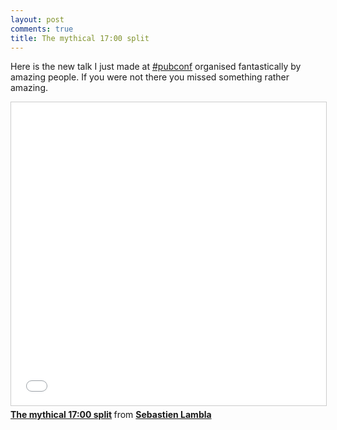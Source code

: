 ```yaml
---
layout: post
comments: true
title: The mythical 17:00 split
---
```

Here is the new talk I just made at [#pubconf](http://pubconf.io) organised fantastically by amazing people. If you were not there you missed something rather amazing.

<iframe src="//www.slideshare.net/slideshow/embed_code/key/1dMEttCQ438FfU" width="595" height="485" frameborder="0" marginwidth="0" marginheight="0" scrolling="no" style="border:1px solid #CCC; border-width:1px; margin-bottom:5px; max-width: 100%;" allowfullscreen> </iframe> <div style="margin-bottom:5px"> <strong> <a href="//www.slideshare.net/serialseb/the-mythical-1700-split" title="The mythical 17:00 split" target="_blank">The mythical 17:00 split</a> </strong> from <strong><a href="//www.slideshare.net/serialseb" target="_blank">Sebastien Lambla</a></strong> </div>
